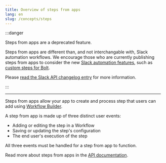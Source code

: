 ```yaml
---
title: Overview of steps from apps
lang: en
slug: /concepts/steps
---
```


:::danger

Steps from apps are a deprecated feature.

Steps from apps are different than, and not interchangable with, Slack automation workflows. We encourage those who are currently publishing steps from apps to consider the new [Slack automation features](https://api.slack.com/automation), such as [custom steps for Bolt](/concepts/creating-custom-functions).

Please [read the Slack API changelog entry](https://api.slack.com/changelog/2023-08-workflow-steps-from-apps-step-back) for more information.

:::

---

Steps from apps allow your app to create and process step that users can add using [Workflow Builder](https://api.slack.com/workflows).

A step from app is made up of three distinct user events:

- Adding or editing the step in a Workflow
- Saving or updating the step's configuration
- The end user's execution of the step

All three events must be handled for a step from app to function.

Read more about steps from apps in the [API documentation](https://api.slack.com/legacy/workflows/steps).
